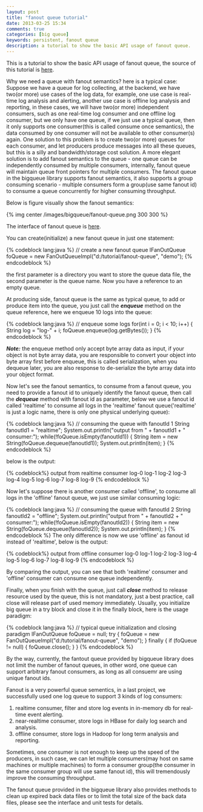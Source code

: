 ```yaml
---
layout: post
title: "fanout queue tutorial"
date: 2013-03-25 15:34
comments: true
categories: [big queue]
keywords: persistent, fanout queue
description: a tutorial to show the basic API usage of fanout queue.
---
```


This is a tutorial to show the basic API usage of fanout queue, the source of this tutorial is [here](https://github.com/bulldog2011/bigqueue/blob/master/src/test/java/com/leansoft/bigqueue/tutorial/FanOutQueueTutorial.java).

Why we need a queue with fanout semantics? here is a typical case:
Suppose we have a queue for log collecting, at the backend, we have two(or more) use cases of the log data, for example, one use case is real-time log analysis and alerting, another use case is offline log analysis and reporting, in these cases, we will have two(or more) independent consumers, such as one real-time log consumer and one offline log consumer, but we only have one queue, if we just use a typical queue, then it only supports one consumer(this is called consume once semantics), the data consumed by one consumer will not be available to other consumer(s) again. One solution to this problem is to create two(or more) queues for each consumer, and let producers produce messages into all these queues, but this is a silly and bandwidth/storage cost solution. A more elegant solution is to add fanout semantics to the queue - one queue can be independently consumed by multiple consumers, internally, fanout queue will maintain queue front pointers for multiple consumers. The fanout queue in the bigqueue library supports fanout semantics, it also supports a group consuming scenario - multiple consumers form a group(use same fanout id) to consume a queue concurrently for higher consuming throughput.

<!--more-->
Below is figure visually show the fanout semantics:

{% img center /images/bigqueue/fanout-queue.png 300 300 %}

The interface of fanout queue is [here](https://github.com/bulldog2011/bigqueue/blob/master/src/main/java/com/leansoft/bigqueue/IFanOutQueue.java). 


You can create(initialize) a new fanout queue in just one statement:

{% codeblock lang:java %}
// create a new fanout queue
IFanOutQueue foQueue = new FanOutQueueImpl("d:/tutorial/fanout-queue", "demo");
{% endcodeblock %}

the first parameter is a directory you want to store the queue data file, the second parameter is the queue name. Now you have a reference to an empty queue.


At producing side, fanout queue is the same as typical queue, to add or produce item into the queue, you just call the ***enqueue*** method on the queue reference, here we enqueue 10 logs into the queue:

{% codeblock lang:java %}
// enqueue some logs
for(int i = 0; i < 10; i++) {
	String log = "log-" + i;
	foQueue.enqueue(log.getBytes());
}
{% endcodeblock %}

***Note:*** the enqueue method only accept byte array data as input, if your object is not byte array data, you are responsible to convert your object into byte array first before enqueue, this is called serialization, when you dequeue later, you are also response to de-serialize the byte array data into your object format.

Now let's see the fanout semantics, to consume from a fanout queue, you need to provide a fanout id to uniquely identify the fanout queue, then call the ***dequeue*** method with fanout id as parameter, below we use a fanout id called 'realtime' to consume all logs in the 'realtime' fanout queue('realtime' is just a logic name, there is only one physical underlying queue):


{% codeblock lang:java %}
// consuming the queue with fanoutId 1
String fanoutId1 = "realtime";
System.out.println("output from " + fanoutId1 + " consumer:");
while(!foQueue.isEmpty(fanoutId1)) {
	String item = new String(foQueue.dequeue(fanoutId1));
	System.out.println(item);
}
{% endcodeblock %}

below is the output:

{% codeblock%}
output from realtime consumer
log-0
log-1
log-2
log-3
log-4
log-5
log-6
log-7
log-8
log-9
{% endcodeblock %}

Now let's suppose there is another consumer called 'offline', to consume all logs in the 'offline' fanout queue, we just use similar consuming logic:

{% codeblock lang:java %}
	// consuming the queue with fanoutId 2
	String fanoutId2 = "offline";
	System.out.println("output from " + fanoutId2 + " consumer:");
	while(!foQueue.isEmpty(fanoutId2)) {
		String item = new String(foQueue.dequeue(fanoutId2));
		System.out.println(item);
	}
{% endcodeblock %}
The only difference is now we use 'offline' as fanout id instead of 'realtime', below is the output:

{% codeblock%}
output from offline consumer
log-0
log-1
log-2
log-3
log-4
log-5
log-6
log-7
log-8
log-9
{% endcodeblock %}

By comparing the output, you can see that both 'realtime' consumer and 'offline' consumer can consume one queue independently.


Finally, when you finish with the queue, just call ***close*** method to release resource used by the queue, this is not mandatory, just a best practice, call close will release part of used memory immediately. Usually, you initialize big queue in a try block and close it in the finally block, here is the usage paradigm:

{% codeblock lang:java %}
// typical queue initialization and closing paradigm
IFanOutQueue foQueue = null;
try {
    foQueue = new FanOutQueueImpl("d:/tutorial/fanout-queue", "demo");
} finally {
    if (foQueue != null) {
        foQueue.close();
    }
}
{% endcodeblock %}

By the way, currently, the fantout queue provided by bigqueue library does not limit the number of fanout queues, in other word, one queue can support arbitrary fanout consumers, as long as all consuemr are using unique fanout ids.

Fanout is a very powerful queue sementics, in a last project, we successfully used one log queue to support 3 kinds of log consumers:

1. realtime consumer, filter and store log events in in-memory db for real-time event alerting.
2. near-realtime consumer, store logs in HBase for daily log search and analysis.
3. offline consumer, store logs in Hadoop for long term analysis and reporting.

Sometimes, one consumer is not enough to keep up the speed of the producers, in such case, we can let multiple consumers(may host on same machines or multiple machines) to form a consumer group(the consumer in the same consumer group will use same fanout id), this will tremendously improve the consuming throughput.

The fanout queue provided in the bigqueue library also provides methods to clean up expired back data files or to limit the total size of the back data files, please see the interface and unit tests for details.







